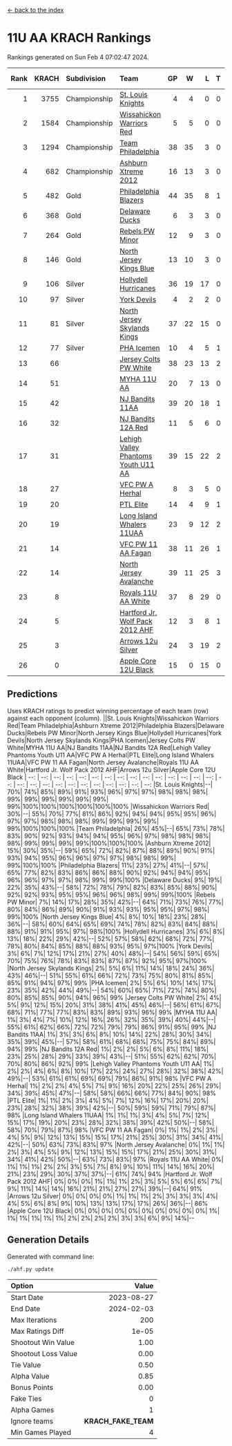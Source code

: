 [<- back to the index](readme.md)
# 11U AA KRACH Rankings
Rankings generated on Sun Feb  4 07:02:47 2024.

Rank|KRACH|Subdivision|Team|GP|W|L|T|OTW|OTL|SoS|Exp Wins|Win Diff
---:|---:|:---|:---|---:|---:|---:|---:|---:|---:|---:|---:|---:
1|3755|Championship|[St. Louis Knights](https://gamesheetstats.com/seasons/3659/teams/143319/schedule)|4|4|0|0|0|0|125|4.8|-0.0
2|1584|Championship|[Wissahickon Warriors Red](https://gamesheetstats.com/seasons/3659/teams/140468/schedule)|5|5|0|0|1|0|42|5.8|-0.0
3|1294|Championship|[Team Philadelphia](https://gamesheetstats.com/seasons/3659/teams/140788/schedule)|38|35|3|0|1|1|134|35.9|0.0
4|682|Championship|[Ashburn Xtreme 2012](https://gamesheetstats.com/seasons/3659/teams/140775/schedule)|16|13|3|0|1|0|264|13.9|0.0
5|482|Gold|[Philadelphia Blazers](https://gamesheetstats.com/seasons/3659/teams/140461/schedule)|44|35|8|1|2|1|271|36.4|0.0
6|368|Gold|[Delaware Ducks](https://gamesheetstats.com/seasons/3659/teams/140453/schedule)|6|3|3|0|1|1|538|3.9|0.0
7|264|Gold|[Rebels PW Minor](https://gamesheetstats.com/seasons/3659/teams/140786/schedule)|12|9|3|0|0|0|200|9.9|0.0
8|146|Gold|[North Jersey Kings Blue](https://gamesheetstats.com/seasons/3659/teams/140459/schedule)|13|10|3|0|1|0|47|10.9|0.0
9|106|Silver|[Hollydell Hurricanes](https://gamesheetstats.com/seasons/3659/teams/140777/schedule)|36|19|17|0|1|3|442|19.9|0.0
10|97|Silver|[York Devils](https://gamesheetstats.com/seasons/3659/teams/140469/schedule)|4|2|2|0|1|0|524|2.9|0.0
11|81|Silver|[North Jersey Skylands Kings](https://gamesheetstats.com/seasons/3659/teams/140784/schedule)|37|22|15|0|3|3|162|22.9|0.0
12|77|Silver|[PHA Icemen](https://gamesheetstats.com/seasons/3659/teams/143313/schedule)|10|4|5|1|1|0|263|5.4|0.0
13|66||[Jersey Colts PW White](https://gamesheetstats.com/seasons/3659/teams/140778/schedule)|38|23|13|2|2|0|89|24.9|0.0
14|51||[MYHA 11U AA](https://gamesheetstats.com/seasons/3659/teams/140781/schedule)|20|7|13|0|0|0|337|7.9|0.0
15|42||[NJ Bandits 11AA](https://gamesheetstats.com/seasons/3659/teams/140782/schedule)|39|20|18|1|0|3|116|21.4|0.0
16|32||[NJ Bandits 12A Red](https://gamesheetstats.com/seasons/3659/teams/140458/schedule)|11|5|6|0|0|0|47|5.9|0.0
17|31||[Lehigh Valley Phantoms Youth U11 AA](https://gamesheetstats.com/seasons/3659/teams/140779/schedule)|39|15|22|2|1|1|321|16.9|0.0
18|27||[VFC PW A Herhal](https://gamesheetstats.com/seasons/3659/teams/140467/schedule)|8|3|5|0|1|1|140|3.9|0.0
19|20||[PTL Elite](https://gamesheetstats.com/seasons/3659/teams/140462/schedule)|14|4|9|1|1|0|49|5.4|0.0
20|19||[Long Island Whalers 11UAA](https://gamesheetstats.com/seasons/3659/teams/140780/schedule)|23|9|12|2|0|1|72|10.9|0.0
21|14||[VFC PW 11 AA Fagan](https://gamesheetstats.com/seasons/3659/teams/140789/schedule)|38|11|26|1|3|1|314|12.4|0.0
22|14||[North Jersey Avalanche](https://gamesheetstats.com/seasons/3659/teams/140783/schedule)|39|11|25|3|1|5|126|13.4|0.0
23|8||[Royals 11U AA White](https://gamesheetstats.com/seasons/3659/teams/140787/schedule)|37|8|29|0|1|0|306|8.9|0.0
24|5||[Hartford Jr. Wolf Pack 2012 AHF](https://gamesheetstats.com/seasons/3659/teams/140776/schedule)|12|3|8|1|0|0|34|4.4|0.0
25|3||[Arrows 12u Silver](https://gamesheetstats.com/seasons/3659/teams/140774/schedule)|24|3|19|2|0|1|67|4.9|0.0
26|0||[Apple Core 12U Black](https://gamesheetstats.com/seasons/3659/teams/140773/schedule)|15|0|15|0|0|0|317|0.9|0.0

## Predictions
Uses KRACH ratings to predict winning percentage of each team (row) against each opponent (column).
||St. Louis Knights|Wissahickon Warriors Red|Team Philadelphia|Ashburn Xtreme 2012|Philadelphia Blazers|Delaware Ducks|Rebels PW Minor|North Jersey Kings Blue|Hollydell Hurricanes|York Devils|North Jersey Skylands Kings|PHA Icemen|Jersey Colts PW White|MYHA 11U AA|NJ Bandits 11AA|NJ Bandits 12A Red|Lehigh Valley Phantoms Youth U11 AA|VFC PW A Herhal|PTL Elite|Long Island Whalers 11UAA|VFC PW 11 AA Fagan|North Jersey Avalanche|Royals 11U AA White|Hartford Jr. Wolf Pack 2012 AHF|Arrows 12u Silver|Apple Core 12U Black
| --: | --: | --: | --: | --: | --: | --: | --: | --: | --: | --: | --: | --: | --: | --: | --: | --: | --: | --: | --: | --: | --: | --: | --: | --: | --: | --: 
|St. Louis Knights|--| 70%| 74%| 85%| 89%| 91%| 93%| 96%| 97%| 97%| 98%| 98%| 98%| 99%| 99%| 99%| 99%| 99%| 99%| 99%|100%|100%|100%|100%|100%|100%
|Wissahickon Warriors Red| 30%|--| 55%| 70%| 77%| 81%| 86%| 92%| 94%| 94%| 95%| 95%| 96%| 97%| 97%| 98%| 98%| 98%| 99%| 99%| 99%| 99%| 99%|100%|100%|100%
|Team Philadelphia| 26%| 45%|--| 65%| 73%| 78%| 83%| 90%| 92%| 93%| 94%| 94%| 95%| 96%| 97%| 98%| 98%| 98%| 98%| 99%| 99%| 99%| 99%|100%|100%|100%
|Ashburn Xtreme 2012| 15%| 30%| 35%|--| 59%| 65%| 72%| 82%| 87%| 88%| 89%| 90%| 91%| 93%| 94%| 95%| 96%| 96%| 97%| 97%| 98%| 98%| 99%| 99%|100%|100%
|Philadelphia Blazers| 11%| 23%| 27%| 41%|--| 57%| 65%| 77%| 82%| 83%| 86%| 86%| 88%| 90%| 92%| 94%| 94%| 95%| 96%| 96%| 97%| 97%| 98%| 99%| 99%|100%
|Delaware Ducks|  9%| 19%| 22%| 35%| 43%|--| 58%| 72%| 78%| 79%| 82%| 83%| 85%| 88%| 90%| 92%| 92%| 93%| 95%| 95%| 96%| 96%| 98%| 99%| 99%|100%
|Rebels PW Minor|  7%| 14%| 17%| 28%| 35%| 42%|--| 64%| 71%| 73%| 76%| 77%| 80%| 84%| 86%| 89%| 90%| 91%| 93%| 93%| 95%| 95%| 97%| 98%| 99%|100%
|North Jersey Kings Blue|  4%|  8%| 10%| 18%| 23%| 28%| 36%|--| 58%| 60%| 64%| 65%| 69%| 74%| 78%| 82%| 83%| 84%| 88%| 88%| 91%| 91%| 95%| 97%| 98%|100%
|Hollydell Hurricanes|  3%|  6%|  8%| 13%| 18%| 22%| 29%| 42%|--| 52%| 57%| 58%| 62%| 68%| 72%| 77%| 78%| 80%| 84%| 85%| 88%| 88%| 93%| 95%| 97%|100%
|York Devils|  3%|  6%|  7%| 12%| 17%| 21%| 27%| 40%| 48%|--| 54%| 56%| 59%| 65%| 70%| 75%| 76%| 78%| 83%| 83%| 87%| 87%| 92%| 95%| 97%|100%
|North Jersey Skylands Kings|  2%|  5%|  6%| 11%| 14%| 18%| 24%| 36%| 43%| 46%|--| 51%| 55%| 61%| 66%| 72%| 73%| 75%| 80%| 81%| 85%| 85%| 91%| 94%| 97%| 99%
|PHA Icemen|  2%|  5%|  6%| 10%| 14%| 17%| 23%| 35%| 42%| 44%| 49%|--| 54%| 60%| 65%| 71%| 72%| 74%| 80%| 80%| 85%| 85%| 90%| 94%| 96%| 99%
|Jersey Colts PW White|  2%|  4%|  5%|  9%| 12%| 15%| 20%| 31%| 38%| 41%| 45%| 46%|--| 56%| 61%| 67%| 68%| 71%| 77%| 77%| 83%| 83%| 89%| 93%| 96%| 99%
|MYHA 11U AA|  1%|  3%|  4%|  7%| 10%| 12%| 16%| 26%| 32%| 35%| 39%| 40%| 44%|--| 55%| 61%| 62%| 66%| 72%| 72%| 79%| 79%| 86%| 91%| 95%| 99%
|NJ Bandits 11AA|  1%|  3%|  3%|  6%|  8%| 10%| 14%| 22%| 28%| 30%| 34%| 35%| 39%| 45%|--| 57%| 58%| 61%| 68%| 68%| 75%| 75%| 84%| 89%| 94%| 99%
|NJ Bandits 12A Red|  1%|  2%|  2%|  5%|  6%|  8%| 11%| 18%| 23%| 25%| 28%| 29%| 33%| 39%| 43%|--| 51%| 55%| 62%| 62%| 70%| 70%| 80%| 86%| 92%| 99%
|Lehigh Valley Phantoms Youth U11 AA|  1%|  2%|  2%|  4%|  6%|  8%| 10%| 17%| 22%| 24%| 27%| 28%| 32%| 38%| 42%| 49%|--| 53%| 61%| 61%| 69%| 69%| 79%| 86%| 91%| 98%
|VFC PW A Herhal|  1%|  2%|  2%|  4%|  5%|  7%|  9%| 16%| 20%| 22%| 25%| 26%| 29%| 34%| 39%| 45%| 47%|--| 58%| 58%| 66%| 66%| 77%| 84%| 90%| 98%
|PTL Elite|  1%|  1%|  2%|  3%|  4%|  5%|  7%| 12%| 16%| 17%| 20%| 20%| 23%| 28%| 32%| 38%| 39%| 42%|--| 50%| 59%| 59%| 71%| 79%| 87%| 98%
|Long Island Whalers 11UAA|  1%|  1%|  1%|  3%|  4%|  5%|  7%| 12%| 15%| 17%| 19%| 20%| 23%| 28%| 32%| 38%| 39%| 42%| 50%|--| 58%| 58%| 70%| 79%| 87%| 98%
|VFC PW 11 AA Fagan|  0%|  1%|  1%|  2%|  3%|  4%|  5%|  9%| 12%| 13%| 15%| 15%| 17%| 21%| 25%| 30%| 31%| 34%| 41%| 42%|--| 50%| 63%| 73%| 83%| 97%
|North Jersey Avalanche|  0%|  1%|  1%|  2%|  3%|  4%|  5%|  9%| 12%| 13%| 15%| 15%| 17%| 21%| 25%| 30%| 31%| 34%| 41%| 42%| 50%|--| 63%| 73%| 83%| 97%
|Royals 11U AA White|  0%|  1%|  1%|  1%|  2%|  2%|  3%|  5%|  7%|  8%|  9%| 10%| 11%| 14%| 16%| 20%| 21%| 23%| 29%| 30%| 37%| 37%|--| 61%| 74%| 94%
|Hartford Jr. Wolf Pack 2012 AHF|  0%|  0%|  0%|  1%|  1%|  1%|  2%|  3%|  5%|  5%|  6%|  6%|  7%|  9%| 11%| 14%| 14%| 16%| 21%| 21%| 27%| 27%| 39%|--| 64%| 91%
|Arrows 12u Silver|  0%|  0%|  0%|  0%|  1%|  1%|  1%|  2%|  3%|  3%|  3%|  4%|  4%|  5%|  6%|  8%|  9%| 10%| 13%| 13%| 17%| 17%| 26%| 36%|--| 86%
|Apple Core 12U Black|  0%|  0%|  0%|  0%|  0%|  0%|  0%|  0%|  0%|  0%|  1%|  1%|  1%|  1%|  1%|  1%|  2%|  2%|  2%|  2%|  3%|  3%|  6%|  9%| 14%|--

## Generation Details

Generated with command line:
```
./ahf.py update
```

| Option | Value |
| :----- | ----: |
| Start Date | 2023-08-27 |
| End Date | 2024-02-03 |
| Max Iterations | 200 |
| Max Ratings Diff | 1e-05 |
| Shootout Win Value | 1.00 |
| Shootout Loss Value | 0.00 |
| Tie Value | 0.50 |
| Alpha Value | 0.85 |
| Bonus Points | 0.00 |
| Fake Ties | 0 |
| Alpha Games | 1 |
| Ignore teams | __KRACH_FAKE_TEAM__ |
| Min Games Played | 4 |

